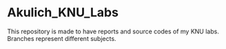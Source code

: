 # Akulich_KNU_Labs
This repository is made to have reports and source codes of my KNU labs.
Branches represent different subjects.
